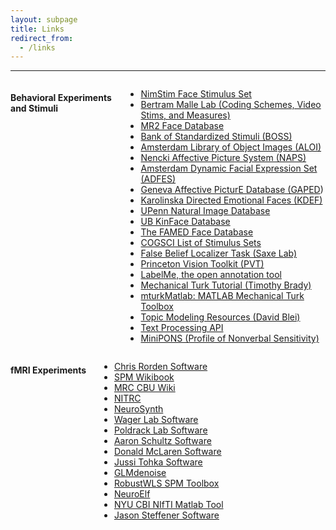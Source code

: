 ```yaml
---
layout: subpage
title: Links
redirect_from:
  - /links
---
```


---

<div class="row" data-equalizer data-equalizer-mq="medium-up">
<div class="large-7 columns" data-equalizer-watch>
<h4 id="behavioral-tasks-and-stimulus-sets">Behavioral Experiments and Stimuli</h4>
<ul>
    <li><a href="http://www.macbrain.org/resources.htm">NimStim Face Stimulus Set</a></li>
    <li><a href="http://research.clps.brown.edu/SocCogSci/">Bertram Malle Lab (Coding Schemes, Video Stims, and Measures)</a></li>
    <li><a href="http://ninastrohminger.com/the-mr2/">MR2 Face Database</a></li>
    <li><a href="https://sites.google.com/site/bosstimuli/">Bank of Standardized Stimuli (BOSS)</a></li>
    <li><a href="http://aloi.science.uva.nl/">Amsterdam Library of Object Images (ALOI)</a></li>
    <li><a href="http://naps.nencki.gov.pl/Site/Home.html">Nencki Affective Picture System (NAPS)</a></li>
    <li><a href="http://psyres.uva.nl/research/content/programme-group-social-psychology/adfes-stimulus-set/stimulusset.html">Amsterdam Dynamic Facial Expression Set (ADFES)</a></li>
    <li><a href="http://www.affective-sciences.org/researchmaterial">Geneva Affective PicturE Database (GAPED</a>)</li>
    <li><a href="http://www.emotionlab.se/resources/kdef">Karolinska Directed Emotional Faces (KDEF)</a></li>
    <li><a href="http://tofu.psych.upenn.edu/~upennidb/">UPenn Natural Image Database</a></li>
    <li><a href="http://www3.ece.neu.edu/~yunfu/research/Kinface/Kinface.htm">UB KinFace Database</a></li>
    <li><a href="http://www.chrislongmore.co.uk/famed/index.html">The FAMED Face Database</a></li>
    <li><a href="http://www.cogsci.nl/stimulus-sets">COGSCI List of Stimulus Sets</a></li>
    <li><a href="http://saxelab.mit.edu/superloc.php">False Belief Localizer Task (Saxe Lab)</a></li>
    <li><a href="http://vision.princeton.edu/code.html">Princeton Vision Toolkit (PVT)</a></li>
    <li><a href="http://labelme2.csail.mit.edu/Release3.0/index.php">LabelMe, the open annotation tool</a></li>
    <li><a href="http://timbrady.org/ttt/index.html">Mechanical Turk Tutorial (Timothy Brady)</a></li>
    <li><a href="https://github.com/adikhosla/mturkMatlab">mturkMatlab: MATLAB Mechanical Turk Toolbox</a></li>
    <li><a href="http://www.cs.princeton.edu/~blei/topicmodeling.html">Topic Modeling Resources (David Blei)</a></li>
    <li><a href="http://text-processing.com/docs/index.html">Text Processing API</a></li>
    <li><a href="http://hdl.handle.net/2047/D20194668">MiniPONS (Profile of Nonverbal Sensitivity)</a></li>
</ul>
</div>
<div class="large-5 columns" data-equalizer-watch>
<h4 id="conducting-fmri">fMRI Experiments</h4>
<ul>
    <li><a href="http://www.mccauslandcenter.sc.edu/CRNL/tools">Chris Rorden Software</a></li>
    <li><a href="http://en.wikibooks.org/wiki/SPM">SPM Wikibook</a></li>
    <li><a href="http://imaging.mrc-cbu.cam.ac.uk/imaging/CbuImaging">MRC CBU Wiki</a></li>
    <li><a href="http://www.nitrc.org/">NITRC</a></li>
    <li><a href="http://neurosynth.org/">NeuroSynth</a></li>
    <li><a href="http://wagerlab.colorado.edu/tools">Wager Lab Software</a></li>
    <li><a href="http://www.poldracklab.org/software/">Poldrack Lab Software</a></li>
    <li><a href="http://nmr.mgh.harvard.edu/harvardagingbrain/People/AaronSchultz/Aarons_Scripts.html">Aaron Schultz Software</a></li>
    <li><a href="http://www.martinos.org/~mclaren/">Donald McLaren Software</a></li>
    <li><a href="http://www.cs.tut.fi/~jupeto/software.html">Jussi Tohka Software</a></li>
    <li><a href="http://kendrickkay.net/GLMdenoise/">GLMdenoise</a></li>
    <li><a href="http://www.icn.ucl.ac.uk/motorcontrol/imaging/robustWLS.html">RobustWLS SPM Toolbox</a></li>
    <li><a href="http://neuroelf.net/">NeuroElf</a></li>
    <li><a href="http://cbi.nyu.edu/software/niftimatlab.php">NYU CBI NIfTI Matlab Tool</a></li>
    <li><a href="https://sites.google.com/site/steffener/Papers">Jason Steffener Software</a></li>
</ul>
</div>
